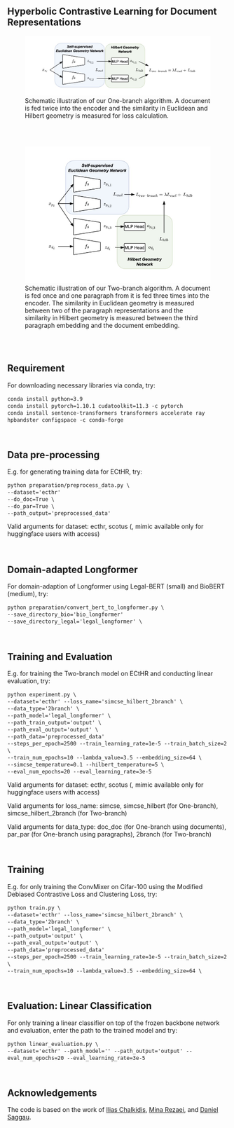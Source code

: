 Hyperbolic Contrastive Learning for Document Representations
---------------------------------------------------------------


<figure>
  <img width="800" src="1branch.jpg">
  <figcaption>Schematic illustration of our One-branch algorithm. A document is fed twice into the encoder and the similarity in Euclidean and Hilbert geometry is measured for loss calculation.</figcaption>
</figure>
<br>
<br>
<figure>
  <img width="800" src="2branch.jpg">
  <figcaption>Schematic illustration of our Two-branch algorithm. A document is fed once and one paragraph from it is fed three times into the encoder. The similarity in Euclidean geometry is measured between two of the paragraph representations and the similarity in Hilbert geometry is measured between the third paragraph embedding and the document embedding.</figcaption>
</figure>

<br>
<br>

## Requirement
For downloading necessary libraries via conda, try:
```
conda install python=3.9
conda install pytorch=1.10.1 cudatoolkit=11.3 -c pytorch
conda install sentence-transformers transformers accelerate ray hpbandster configspace -c conda-forge
```

<br>

## Data pre-processing
E.g. for generating training data for ECtHR, try:
```
python preparation/preprocess_data.py \
--dataset='ecthr' 
--do_doc=True \
--do_par=True \
--path_output='preprocessed_data'
```
Valid arguments for dataset: ecthr, scotus (, mimic available only for huggingface users with access)

<br>

## Domain-adapted Longformer
For domain-adaption of Longformer using Legal-BERT (small) and BioBERT (medium), try:
```
python preparation/convert_bert_to_longformer.py \
--save_directory_bio='bio_longformer' 
--save_directory_legal='legal_longformer' \
```

<br>

## Training and Evaluation
E.g. for training the Two-branch model on ECtHR and conducting linear evaluation, try:
```
python experiment.py \
--dataset='ecthr' --loss_name='simcse_hilbert_2branch' \
--data_type='2branch' \
--path_model='legal_longformer' \
--path_train_output='output' \
--path_eval_output='output' \
--path_data='preprocessed_data'
--steps_per_epoch=2500 --train_learning_rate=1e-5 --train_batch_size=2 \
--train_num_epochs=10 --lambda_value=3.5 --embedding_size=64 \
--simcse_temperature=0.1 --hilbert_temperature=5 \
--eval_num_epochs=20 --eval_learning_rate=3e-5
```

Valid arguments for dataset: ecthr, scotus (, mimic available only for huggingface users with access)

Valid arguments for loss_name: simcse, simcse_hilbert (for One-branch), simcse_hilbert_2branch (for Two-branch)

Valid arguments for data_type: doc_doc (for One-branch using documents), par_par (for One-branch using paragraphs), 2branch (for Two-branch)

<br>

## Training
E.g. for only training the ConvMixer on Cifar-100 using the Modified Debiased Contrastive Loss and Clustering Loss, try:
```
python train.py \
--dataset='ecthr' --loss_name='simcse_hilbert_2branch' \
--data_type='2branch' \
--path_model='legal_longformer' \
--path_output='output' \
--path_eval_output='output' \
--path_data='preprocessed_data'
--steps_per_epoch=2500 --train_learning_rate=1e-5 --train_batch_size=2 \
--train_num_epochs=10 --lambda_value=3.5 --embedding_size=64 \
```

<br>

## Evaluation: Linear Classification
For only training a linear classifier on top of the frozen backbone network and evaluation, enter the path to the trained model and try:
```
python linear_evaluation.py \
--dataset='ecthr' --path_model='' --path_output='output' --eval_num_epochs=20 --eval_learning_rate=3e-5
```

<br>

## Acknowledgements
The code is based on the work of [Ilias Chalkidis](https://github.com/iliaschalkidis), [Mina Rezaei](https://github.com/MinaRe), and [Daniel Saggau](https://github.com/danielsaggau).

